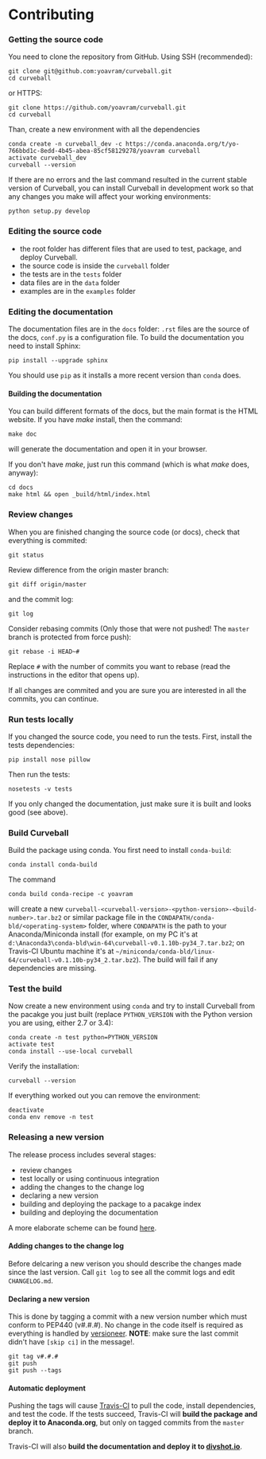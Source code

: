 # Contributing

### Getting the source code

You need to clone the repository from GitHub.
Using SSH (recommended):

```
git clone git@github.com:yoavram/curveball.git
cd curveball
```

or HTTPS:

```
git clone https://github.com/yoavram/curveball.git
cd curveball
```

Than, create a new environment with all the dependencies

```
conda create -n curveball_dev -c https://conda.anaconda.org/t/yo-766bbd1c-8edd-4b45-abea-85cf58129278/yoavram curveball
activate curveball_dev
curveball --version
```

If there are no errors and the last command resulted in the current stable version of Curveball, 
you can install Curveball in development work so that any changes you make will affect your working environments:

```
python setup.py develop
```

### Editing the source code

- the root folder has different files that are used to test, package, and deploy Curveball.
- the source code is inside the `curveball` folder
- the tests are in the `tests` folder 
- data files are in the `data` folder
- examples are in the `examples` folder

### Editing the documentation

The documentation files are in the `docs` folder: `.rst` files are the source of the docs, `conf.py` is a configuration file.
To build the documentation you need to install Sphinx:

```
pip install --upgrade sphinx
```

You should use `pip` as it installs a more recent version than `conda` does.

#### Building the documentation

You can build different formats of the docs, but the main format is the HTML website.
If you have *make* install, then the command:

```
make doc
```

will generate the documentation and open it in your browser.

If you don't have *make*, just run this command (which is what *make* does, anyway):

```
cd docs 
make html && open _build/html/index.html
```
### Review changes

When you are finished changing the source code (or docs), check that everything is commited:

```
git status
```

Review difference from the origin master branch:

```
git diff origin/master
```

and the commit log:

```
git log
```

Consider rebasing commits (Only those that were not pushed! The `master` branch is protected from force push):

```
git rebase -i HEAD~#
```

Replace `#` with the number of commits you want to rebase (read the instructions in the editor that opens up).

If all changes are commited and you are sure you are interested in all the commits, you can continue.

### Run tests locally

If you changed the source code, you need to run the tests.
First, install the tests dependencies:

```
pip install nose pillow
```

Then run the tests:

```
nosetests -v tests
```

If you only changed the documentation, just make sure it is built and looks good (see above).

### Build Curveball

Build the package using conda. 
You first need to install `conda-build`:

```
conda install conda-build
```

The command

```
conda build conda-recipe -c yoavram
```

will create a new `curveball-<curveball-version>-<python-version>-<build-number>.tar.bz2` or similar package file in the `CONDAPATH/conda-bld/<operating-system>` folder, where `CONDAPATH` is the path to your Anaconda/Miniconda install (for example, on my PC it's at ` d:\Anaconda3\conda-bld\win-64\curveball-v0.1.10b-py34_7.tar.bz2`; on Travis-CI Ubuntu machine it's at `~/miniconda/conda-bld/linux-64/curveball-v0.1.10b-py34_2.tar.bz2`). 
The build will fail if any dependencies are missing.

### Test the build

Now create a new environment using `conda` and try to install Curveball from the pacakge you just built (replace `PYTHON_VERSION` with the Python version you are using, either 2.7 or 3.4):

```
conda create -n test python=PYTHON_VERSION
activate test
conda install --use-local curveball
```

Verify the installation:

```
curveball --version
```

If everything worked out you can remove the environment:
```
deactivate
conda env remove -n test
```

### Releasing a new version

The release process includes several stages:

- review changes
- test locally or using continuous integration
- adding the changes to the change log
- declaring a new version
- building and deploying the package to a pacakge index
- building and deploying the documentation

A more elaborate scheme can be found [here](https://khmer.readthedocs.org/en/v1.1/release.html).

#### Adding changes to the change log

Before delcaring a new verison you should describe the changes made since the last version.
Call `git log` to see all the commit logs and edit `CHANGELOG.md`.

#### Declaring a new version

This is done by tagging a commit with a new version number which must conform to PEP440 (v#.#.#).
No change in the code itself is required as everything is handled by [versioneer](https://github.com/warner/python-versioneer).
**NOTE**: make sure the last commit didn't have `[skip ci]` in the message!.

```
git tag v#.#.#
git push
git push --tags
```

#### Automatic deployment

Pushing the tags will cause [Travis-CI](https://magnum.travis-ci.com/yoavram/curveball)
to pull the code, install dependencies, and test the code. 
If the tests succeed, Travis-CI will **build the package and deploy it to Anaconda.org**,
but only on tagged commits from the `master` branch.

Travis-CI will also **build the documentation and deploy it to [divshot.io](https://curveball.divshot.io)**.
